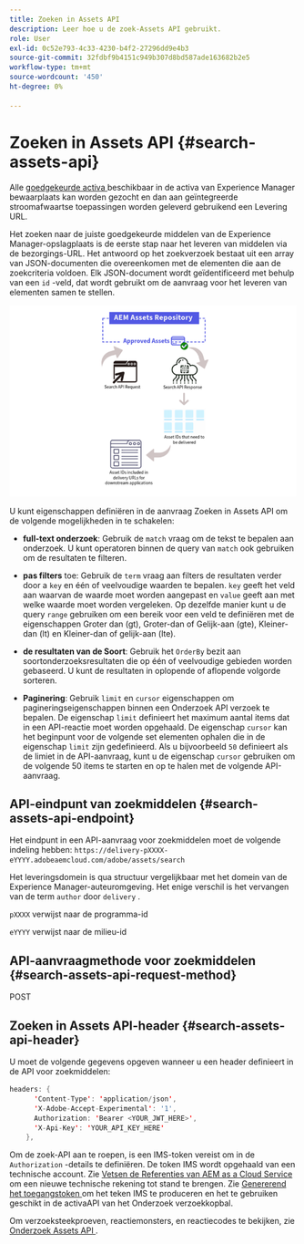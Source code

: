 ```yaml
---
title: Zoeken in Assets API
description: Leer hoe u de zoek-Assets API gebruikt.
role: User
exl-id: 0c52e793-4c33-4230-b4f2-27296dd9e4b3
source-git-commit: 32fdbf9b4151c949b307d8bd587ade163682b2e5
workflow-type: tm+mt
source-wordcount: '450'
ht-degree: 0%

---
```


# Zoeken in Assets API {#search-assets-api}

Alle [ goedgekeurde activa ](approve-assets.md) beschikbaar in de activa van Experience Manager bewaarplaats kan worden gezocht en dan aan geïntegreerde stroomafwaartse toepassingen worden geleverd gebruikend een Levering URL.

Het zoeken naar de juiste goedgekeurde middelen van de Experience Manager-opslagplaats is de eerste stap naar het leveren van middelen via de bezorgings-URL. Het antwoord op het zoekverzoek bestaat uit een array van JSON-documenten die overeenkomen met de elementen die aan de zoekcriteria voldoen. Elk JSON-document wordt geïdentificeerd met behulp van een `id` -veld, dat wordt gebruikt om de aanvraag voor het leveren van elementen samen te stellen.

![ Overzicht van direct binair upload protocol ](assets/search-assets-api-overview.png)

U kunt eigenschappen definiëren in de aanvraag Zoeken in Assets API om de volgende mogelijkheden in te schakelen:

* **full-text onderzoek**: Gebruik de `match` vraag om de tekst te bepalen aan onderzoek.  U kunt operatoren binnen de query van `match` ook gebruiken om de resultaten te filteren.

* **pas filters** toe: Gebruik de `term` vraag aan filters de resultaten verder door a `key` en één of veelvoudige waarden te bepalen. `key` geeft het veld aan waarvan de waarde moet worden aangepast en `value` geeft aan met welke waarde moet worden vergeleken. Op dezelfde manier kunt u de query `range` gebruiken om een bereik voor een veld te definiëren met de eigenschappen Groter dan (gt), Groter-dan of Gelijk-aan (gte), Kleiner-dan (lt) en Kleiner-dan of gelijk-aan (lte).

* **de resultaten van de Soort**: Gebruik het `OrderBy` bezit aan soortonderzoeksresultaten die op één of veelvoudige gebieden worden gebaseerd. U kunt de resultaten in oplopende of aflopende volgorde sorteren.

* **Paginering**: Gebruik `limit` en `cursor` eigenschappen om pagineringseigenschappen binnen een Onderzoek API verzoek te bepalen. De eigenschap `limit` definieert het maximum aantal items dat in een API-reactie moet worden opgehaald. De eigenschap `cursor` kan het beginpunt voor de volgende set elementen ophalen die in de eigenschap `limit` zijn gedefinieerd. Als u bijvoorbeeld `50` definieert als de limiet in de API-aanvraag, kunt u de eigenschap `cursor` gebruiken om de volgende 50 items te starten en op te halen met de volgende API-aanvraag.

## API-eindpunt van zoekmiddelen {#search-assets-api-endpoint}

Het eindpunt in een API-aanvraag voor zoekmiddelen moet de volgende indeling hebben:
`https://delivery-pXXXX-eYYYY.adobeaemcloud.com/adobe/assets/search`

Het leveringsdomein is qua structuur vergelijkbaar met het domein van de Experience Manager-auteuromgeving. Het enige verschil is het vervangen van de term `author` door `delivery` .

`pXXXX` verwijst naar de programma-id

`eYYYY` verwijst naar de milieu-id

## API-aanvraagmethode voor zoekmiddelen {#search-assets-api-request-method}

POST

## Zoeken in Assets API-header {#search-assets-api-header}

U moet de volgende gegevens opgeven wanneer u een header definieert in de API voor zoekmiddelen:

```java
headers: {
      'Content-Type': 'application/json',
      'X-Adobe-Accept-Experimental': '1',
      Authorization: 'Bearer <YOUR_JWT_HERE>',
      'X-Api-Key': 'YOUR_API_KEY_HERE'
    },
```

Om de zoek-API aan te roepen, is een IMS-token vereist om in de `Authorization` -details te definiëren. De token IMS wordt opgehaald van een technische account. Zie [ Vetsen de Referenties van AEM as a Cloud Service ](https://experienceleague.adobe.com/docs/experience-manager-cloud-service/content/implementing/developing/generating-access-tokens-for-server-side-apis.html?lang=nl-NL#fetch-the-aem-as-a-cloud-service-credentials) om een nieuwe technische rekening tot stand te brengen. Zie [ Genererend het toegangstoken ](https://experienceleague.adobe.com/docs/experience-manager-cloud-service/content/implementing/developing/generating-access-tokens-for-server-side-apis.html?lang=nl-NL#generating-the-access-token) om het teken IMS te produceren en het te gebruiken geschikt in de activaAPI van het Onderzoek verzoekkopbal.

Om verzoeksteekproeven, reactiemonsters, en reactiecodes te bekijken, zie [ Onderzoek Assets API ](https://adobe-aem-assets-delivery-experimental.redoc.ly/#operation/search).
